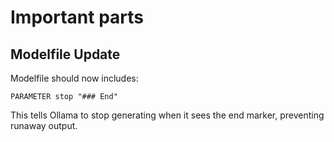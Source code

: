 
# Important parts

## Modelfile Update

Modelfile should now includes:
```
PARAMETER stop "### End"
```
This tells Ollama to stop generating when it sees the end marker, preventing runaway output.
